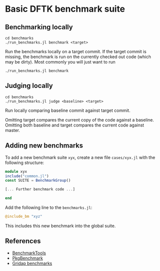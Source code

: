 # Basic DFTK benchmark suite
## Benchmarking locally
```plain
cd benchmarks
./run_benchmarks.jl benchmark <target>
```
Run the benchmarks locally on a target commit.
If the target commit is missing, the benchmark is run on the currently checked out code
(which may be dirty). Most commonly you will just want to run
```plain
./run_benchmarks.jl benchmark
```

## Judging locally
```plain
cd benchmarks
./run_benchmarks.jl judge <baseline> <target>
```
Run locally comparing baseline commit against target commit.

Omitting target compares the current copy of the code against a baseline.
Omitting both baseline and target compares the current code against master.

## Adding new benchmarks
To add a new benchmark suite `xyx`, create a new file `cases/xyx.jl` with the following structure:

```julia
module xyx
include("common.jl")
const SUITE = BenchmarkGroup()

[... Further benchmark code ...]

end
```

Add the following line to the `benchmarks.jl`:
```julia
@include_bm "xyz"
```
This includes this new benchmark into the global suite.


## References
- [BenchmarkTools](https://juliaci.github.io/BenchmarkTools.jl/stable/)
- [PkgBenchmark](https://juliaci.github.io/PkgBenchmark.jl/stable)
- [Gridap benchmarks](https://github.com/gridap/Gridap.jl/blob/master/benchmark/README.md)
